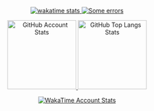 <p align="center">
   <a href="https://wakatime.com/@AndcoolSystems">
   <img 
      src="https://wakatime.com/badge/user/391a38bf-e366-4a08-8107-7e6a23ad440a.svg"
      alt="wakatime stats"
      /img>
   </a>
   
   <a href="https://github.com/Andcool-Systems/weather-widget-api">
   <img 
      src="https://weather.andcool.ru/api?place=pskov&timezone=gmt3&language=ru"
      alt="Some errors"
      /img>
   </a>
</p>

<p align="center">
   <a href="#">
   <img 
      src="https://github-readme-stats.vercel.app/api?username=Andcool-Systems&show_icons=true&border_color=30363d&bg_color=0d1117&text_color=eef2ff&title_color=818cf8&count_private=true&border_radius=4" 
      alt="GitHub Account Stats"
      height="160"
      /img>
   </a>
   <a href="#">
   <img 
      src="https://github-readme-stats.vercel.app/api/top-langs/?username=Andcool-Systems&layout=compact&border_color=30363d&bg_color=0d1117&text_color=eef2ff&title_color=818cf8&border_radius=4&count_private=true"
      alt="GitHub Top Langs Stats"
      height="160"
      /img>
   </a>
</p>
<p align="center">
   <a href="https://wakatime.com/@AndcoolSystems">
   <img 
      src="https://github-readme-stats.vercel.app/api/wakatime?username=AndcoolSystems&border_color=30363d&bg_color=0d1117&text_color=eef2ff&title_color=818cf8&count_private=true&border_radius=4" 
      alt="WakaTime Account Stats"
      /img>
   </a>
</p>
